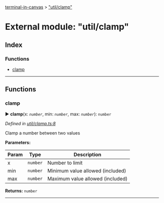 [terminal-in-canvas](../README.md) > ["util/clamp"](../modules/_util_clamp_.md)



# External module: "util/clamp"

## Index

### Functions

* [clamp](_util_clamp_.md#clamp)



---
## Functions
<a id="clamp"></a>

###  clamp

► **clamp**(x: *`number`*, min: *`number`*, max: *`number`*): `number`



*Defined in [util/clamp.ts:8](https://github.com/danikaze/terminal-in-canvas/blob/a39a508/src/util/clamp.ts#L8)*



Clamp a number between two values


**Parameters:**

| Param | Type | Description |
| ------ | ------ | ------ |
| x | `number`   |  Number to limit |
| min | `number`   |  Minimum value allowed (included) |
| max | `number`   |  Maximum value allowed (included) |





**Returns:** `number`





___


